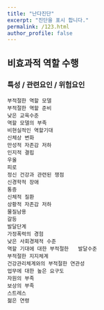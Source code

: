 ```yaml
---
title: "난다진단"
excerpt: "진단을 표시 합니다."
permalink: /123.html
author_profile: false
---
```

## 비효과적 역할 수행



### 특성 / 관련요인 / 위험요인

>   

    부적절한 역할 모델
    부적절한 역할 준비
    낮은 교육수준
    역할 모델의 부족
    비현실적인 역할기대
    신체상 변화
    만성적 자존감 저하
    인지적 결핍
    우울
    피로
    정신 건강과 관련된 쟁점
    신경학적 장애
    통증
    신체적 질환
    상황적 자존감 저하
    물질남용
    갈등
    발달단계
    가정폭력의 경험
    낮은 사회경제적 수준
    역할 기대에 대한 부적절한   발달수준
    부적절한 지지체계
    건강관리체계와의 부적절한 연관성
    업무에 대한 높은 요구도
    자원의 부족
    보상의 부족
    스트레스
    젊은 연령
